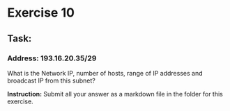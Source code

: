 # Exercise 10

## Task:

### Address: 193.16.20.35/29

What is the Network IP, number of hosts, range of IP addresses and broadcast IP from this subnet?

**Instruction:** Submit all your answer as a markdown file in the folder for this exercise.
